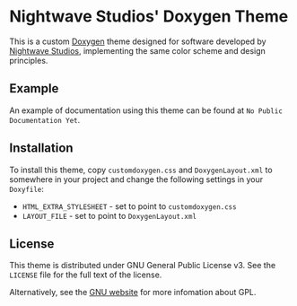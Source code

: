 Nightwave Studios' Doxygen Theme
====================

This is a custom [Doxygen](http://www.stack.nl/~dimitri/doxygen/) theme designed for software developed by [Nightwave Studios](https://www.nightwave.co/), implementing the same color scheme and design principles.

Example
-------

An example of documentation using this theme can be found at `No Public Documentation Yet`.

Installation
------------

To install this theme, copy `customdoxygen.css` and `DoxygenLayout.xml` to somewhere in your project and change the following settings in your `Doxyfile`:

 * `HTML_EXTRA_STYLESHEET` - set to point to `customdoxygen.css`
 * `LAYOUT_FILE` - set to point to `DoxygenLayout.xml`

License
-------

This theme is distributed under GNU General Public License v3. See the `LICENSE` file for the full text of the license.

Alternatively, see the [GNU website](http://www.gnu.org/licenses/) for more infomation about GPL.

